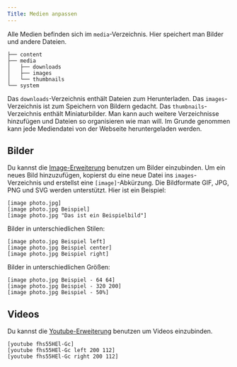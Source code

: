 ```yaml
---
Title: Medien anpassen 
---
```

Alle Medien befinden sich im `media`-Verzeichnis. Hier speichert man Bilder und andere Dateien.

    ├── content
    ├── media
    │   ├── downloads
    │   ├── images
    │   └── thumbnails
    └── system

Das `downloads`-Verzeichnis enthält Dateien zum Herunterladen. Das `images`-Verzeichnis ist zum Speichern von Bildern gedacht. Das `thumbnails`-Verzeichnis enthält Miniaturbilder. Man kann auch weitere Verzeichnisse hinzufügen und Dateien so organisieren wie man will. Im Grunde genommen kann jede Mediendatei von der Webseite heruntergeladen werden. 

## Bilder

Du kannst die [Image-Erweiterung](https://github.com/datenstrom/yellow-extensions/tree/master/source/image) benutzen um Bilder einzubinden. Um ein neues Bild hinzuzufügen, kopierst du eine neue Datei ins `images`-Verzeichnis und erstellst eine `[image]`-Abkürzung. Die Bildformate GIF, JPG, PNG und SVG werden unterstützt. Hier ist ein Beispiel:


    [image photo.jpg]
    [image photo.jpg Beispiel]
    [image photo.jpg "Das ist ein Beispielbild"]

Bilder in unterschiedlichen Stilen:

    [image photo.jpg Beispiel left]
    [image photo.jpg Beispiel center]
    [image photo.jpg Beispiel right]

Bilder in unterschiedlichen Größen:

    [image photo.jpg Beispiel - 64 64]
    [image photo.jpg Beispiel - 320 200]
    [image photo.jpg Beispiel - 50%]

## Videos

Du kannst die [Youtube-Erweiterung](https://github.com/datenstrom/yellow-extensions/tree/master/source/youtube) benutzen um Videos einzubinden.

    [youtube fhs55HEl-Gc]
    [youtube fhs55HEl-Gc left 200 112]
    [youtube fhs55HEl-Gc right 200 112]
